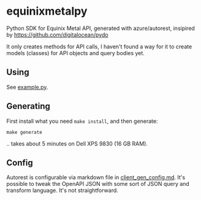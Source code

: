 # equinixmetalpy

Python SDK for Equinix Metal API, generated with azure/autorest, insipired by https://github.com/digitalocean/pydo

It only creates methods for API calls, I haven't found a way for it to create models (classes) for API objects and query bodies yet.

## Using

See [example.py](example.py).

## Generating

First install what you need `make install`, and then generate:

`make generate`

.. takes about 5 minutes on Dell XPS 9830 (16 GB RAM).

## Config

Autorest is configurable via markdown file in [client_gen_config.md](client_gen_config.md). It's possible to tweak the OpenAPI JSON with some sort of JSON query and transform language. It's not straightforward.




